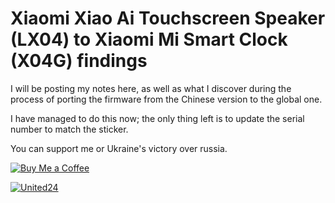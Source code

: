 # Xiaomi Xiao Ai Touchscreen Speaker (LX04) to Xiaomi Mi Smart Clock (X04G) findings

I will be posting my notes here, as well as what I discover during the process of porting the 
firmware from the Chinese version to the global one. 

I have managed to do this now; the only thing left is to update the serial number to match the sticker.


You can support me or Ukraine's victory over russia.

[![Buy Me a Coffee](https://img.shields.io/badge/Buy%20Me%20a%20Coffee-Donate-blue.svg)](https://www.buymeacoffee.com/sharkozp)

[![United24](https://img.shields.io/badge/United24-Donate-blue)](https://u24.gov.ua/)